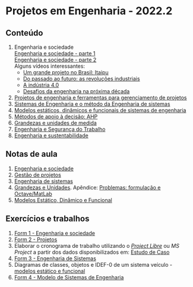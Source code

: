 # Projetos em Engenharia - 2022.2

## Conteúdo   

1. Engenharia e sociedade   
[Engenharia e sociedade - parte 1](des_aulas/des_engenharia-sociedade.pdf)  
[Engenharia e sociedade - parte 2](des_aulas/des_engenharia-sociedade-2.pdf)  
Alguns vídeos interessantes:  
   - [Um grande projeto no Brasil: Itaipu](https://www.youtube.com/watch?v=9uIaa2eOxhc)  
   - [Do passado ao futuro: as revoluções industriais](https://youtu.be/urq74GM5smg)  
   - [A indústria 4.0](https://youtu.be/RPC7yo99Nxs)  
   - [Desafios da engenharia na próxima década](https://www.youtube.com/watch?v=kH96qhxfCpg)  
4.  [Projetos de engenharia e ferramentas para gerenciamento de projetos](des_aulas/gerencia_projetos.pdf)
5.  [Sistemas de Engenharia e o método da Engenharia de sistemas](des_aulas/des_engenharia_sistemas.pdf)
6.  [Modelos estáticos, dinâmicos e funcionais de sistemas de engenharia](des_aulas/des_modelos.pdf)
7.  [Métodos de apoio à decisão: AHP](des_aulas/des_apoio_decisao.pdf)
8.  [Grandezas e unidades de medida](des_aulas/grandezas.pdf)
9. [Engenharia e Segurança do Trabalho](des_aulas/erros_seguranca.pdf)
10. [Engenharia e sustentabilidade](des_aulas/des_sustentabilidade.pdf)

## Notas de aula
1. [Engenharia e sociedade](des_aulas/notas/des_engenharia_sociedade.md)
2. [Gestão de projetos](des_aulas/notas/des_projetos.md)
3. [Engenharia de sistemas](des_aulas/notas/des_engenharia_sistemas.md)
4. [Grandezas e Unidades](des_aulas/notas/desafios_nota_grandezas_unidades.pdf). Apêndice: [Problemas: formulação e Octave/MatLab](des_aulas/notas/desafios_nota_grandezas_unidades_apendice.pdf) 
5. [Modelos Estático, Dinâmico e Funcional](des_aulas/notas/NOTA5_Modelos_Estatico_Dinamico_Funcional.pdf)


## Exercícios e trabalhos
1. [Form 1 - Engenharia e sociedade](des_aulas/Form1_engenharia_sociedade.pdf)  
2. [Form 2 - Projetos](des_aulas/Form2_gestao_projetos.pdf)  
3. Elaborar o cronograma de trabalho utilizando o [*Project Libre*](https://sourceforge.net/projects/projectlibre/) ou *MS Project* a partir dos dados disponibilizados em: [Estudo de Caso](des_aulas/gerencia_projetos_case.pdf)
5. [Form 3 - Engenharia de Sistemas](des_aulas/Form3_engenharia_sistemas.pdf)  
6. Diagramas de classes, objetos e IDEF-0 de um sistema veículo - [modelos estático e funcional](des_aulas/Modelo-estatico-funcional-veiculo.pdf)  
7. [Form 4 - Modelo de Sistemas de Engenharia](des_aulas/Form4_modelos_sistemas.pdf)  

